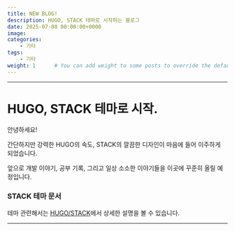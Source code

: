 ```yaml
---
title: NEW BLOG!
description: HUGO, STACK 테마로 시작하는 블로그
date: 2025-07-08 00:00:00+0000
image:
categories:
    - 기타
tags:
    - 기타
weight: 1      # You can add weight to some posts to override the default sorting (date descending)
---
```


---
# HUGO, STACK 테마로 시작.

안녕하세요!  

간단하지만 강력한 HUGO의 속도, STACK의 깔끔한 디자인이 마음에 들어 이주하게 되었습니다.

앞으로 개발 이야기, 공부 기록, 그리고 일상 소소한 이야기들을 이곳에 꾸준히 올릴 예정입니다.



### STACK 테마 문서

테마 관련해서는 [HUGO/STACK](https://stack.jimmycai.com/)에서 상세한 설명을 볼 수 있습니다.

---

